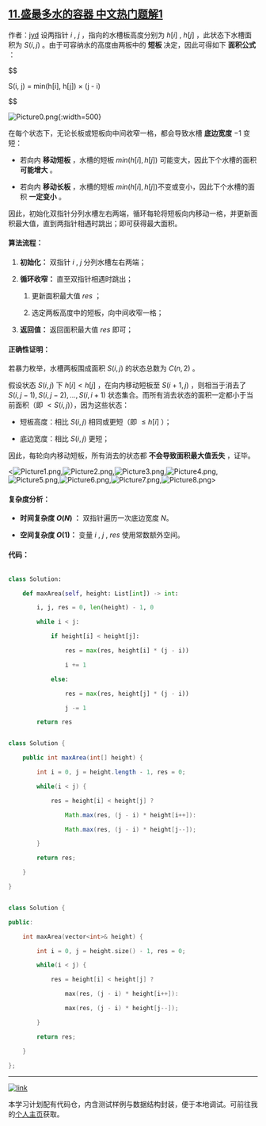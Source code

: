 ## [11.盛最多水的容器 中文热门题解1](https://leetcode.cn/problems/container-with-most-water/solutions/100000/container-with-most-water-shuang-zhi-zhen-fa-yi-do)

作者：[jyd](https://leetcode.cn/u/jyd)
设两指针 $i$ , $j$ ，指向的水槽板高度分别为 $h[i]$ , $h[j]$ ，此状态下水槽面积为 $S(i, j)$  。由于可容纳水的高度由两板中的 **短板** 决定，因此可得如下 **面积公式** ：

$$
S(i, j) = min(h[i], h[j]) × (j - i)
$$

![Picture0.png](https://pic.leetcode-cn.com/1628780627-VtSmcP-Picture0.png){:width=500}

在每个状态下，无论长板或短板向中间收窄一格，都会导致水槽 **底边宽度** $-1$​ 变短：

- 若向内 **移动短板** ，水槽的短板 $min(h[i], h[j])$ 可能变大，因此下个水槽的面积 **可能增大** 。
- 若向内 **移动长板** ，水槽的短板 $min(h[i], h[j])$​ 不变或变小，因此下个水槽的面积 **一定变小** 。

因此，初始化双指针分列水槽左右两端，循环每轮将短板向内移动一格，并更新面积最大值，直到两指针相遇时跳出；即可获得最大面积。

#### 算法流程：

1. **初始化：** 双指针 $i$ , $j$ 分列水槽左右两端；
2. **循环收窄：** 直至双指针相遇时跳出；
   1. 更新面积最大值 $res$ ；
   2. 选定两板高度中的短板，向中间收窄一格；
3. **返回值：** 返回面积最大值 $res$ 即可；

#### 正确性证明：

若暴力枚举，水槽两板围成面积 $S(i, j)$ 的状态总数为 $C(n, 2)$ 。

假设状态 $S(i, j)$ 下 $h[i] < h[j]$ ，在向内移动短板至 $S(i + 1, j)$ ，则相当于消去了 ${S(i, j - 1), S(i, j - 2), ... , S(i, i + 1)}$ 状态集合。而所有消去状态的面积一定都小于当前面积（即 $< S(i, j)$），因为这些状态：

- 短板高度：相比 $S(i, j)$ 相同或更短（即 $\leq h[i]$ ）；
- 底边宽度：相比 $S(i, j)$ 更短；

因此，每轮向内移动短板，所有消去的状态都 **不会导致面积最大值丢失**  ，证毕。

<![Picture1.png](https://pic.leetcode-cn.com/1628780225-zCGBee-Picture1.png),![Picture2.png](https://pic.leetcode-cn.com/1628780225-eWztoV-Picture2.png),![Picture3.png](https://pic.leetcode-cn.com/1628780225-dtPYHC-Picture3.png),![Picture4.png](https://pic.leetcode-cn.com/1628780225-wgDSRQ-Picture4.png),![Picture5.png](https://pic.leetcode-cn.com/1628780225-YejZak-Picture5.png),![Picture6.png](https://pic.leetcode-cn.com/1628780225-wCBsti-Picture6.png),![Picture7.png](https://pic.leetcode-cn.com/1628780225-BeEZOH-Picture7.png),![Picture8.png](https://pic.leetcode-cn.com/1628780225-OkAgOd-Picture8.png)>

#### 复杂度分析：

- **时间复杂度 $O(N)$​ ：** 双指针遍历一次底边宽度 $N$​​ 。
- **空间复杂度 $O(1)$​ ：** 变量 $i$ , $j$ , $res$ 使用常数额外空间。

#### 代码：

```Python []
class Solution:
    def maxArea(self, height: List[int]) -> int:
        i, j, res = 0, len(height) - 1, 0
        while i < j:
            if height[i] < height[j]:
                res = max(res, height[i] * (j - i))
                i += 1
            else:
                res = max(res, height[j] * (j - i))
                j -= 1
        return res
```

```Java []
class Solution {
    public int maxArea(int[] height) {
        int i = 0, j = height.length - 1, res = 0;
        while(i < j) {
            res = height[i] < height[j] ? 
                Math.max(res, (j - i) * height[i++]): 
                Math.max(res, (j - i) * height[j--]); 
        }
        return res;
    }
}
```

```C++ []
class Solution {
public:
    int maxArea(vector<int>& height) {
        int i = 0, j = height.size() - 1, res = 0;
        while(i < j) {
            res = height[i] < height[j] ? 
                max(res, (j - i) * height[i++]): 
                max(res, (j - i) * height[j--]); 
        }
        return res;
    }
};
```

---

[![link](https://pic.leetcode.cn/1692032516-LSqzdC-760_100_3.png)](https://leetcode.cn/studyplan/selected-coding-interview/)

本学习计划配有代码仓，内含测试样例与数据结构封装，便于本地调试。可前往我的[个人主页](https://leetcode.cn/u/jyd/)获取。